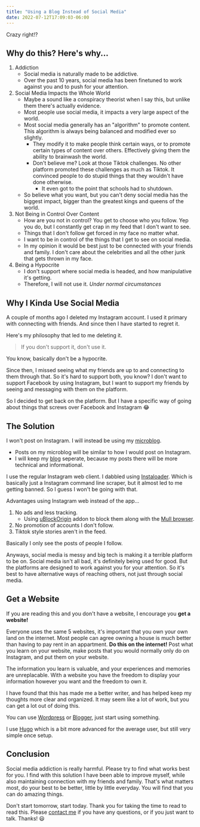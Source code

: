 ```yaml
---
title: "Using a Blog Instead of Social Media"
date: 2022-07-12T17:09:03-06:00
---
```

Crazy right!?

## Why do this? Here's why...
1. Addiction
	- Social media is naturally made to be addictive.
	- Over the past 10 years, social media has been finetuned to work against you and to push for your attention.
2. Social Media Impacts the Whole World
	- Maybe a sound like a conspiracy theorist when I say this, but unlike them there's actually evidence.
	- Most people use social media, it impacts a very large aspect of the world.
	- Most social media generally has an "algorithm" to promote content. This algorithm is always being balanced and modified ever so slightly.
		- They modify it to make people think certain ways, or to promote certain types of content over others. Effectively giving them the ability to brainwash the world.
		- Don't believe me? Look at those Tiktok challenges. No other platform promoted these challenges as much as Tiktok. It convinced people to do stupid things that they wouldn't have done otherwise.
			- It even got to the point that schools had to shutdown.
	- So believe what you want, but you can't deny social media has the biggest impact, bigger than the greatest kings and queens of the world.
3. Not Being in Control Over Content
	- How are you not in control? You get to choose who you follow. Yep you do, but I constantly get crap in my feed that I don't want to see.
	- Things that I don't follow get forced in my face no matter what.
	- I want to be in control of the things that I get to see on social media.
	- In my opinion it would be best just to be connected with your friends and family. I don't care about the celebrities and all the other junk that gets thrown in my face.
4. Being a Hypocrite
	- I don't support where social media is headed, and how manipulative it's getting.
	- Therefore, I will not use it. *Under normal circumstances*

## Why I Kinda Use Social Media
A couple of months ago I deleted my Instagram account.
I used it primary with connecting with friends.
And since then I have started to regret it.

Here's my philosophy that led to me deleting it.

> If you don't support it, don't use it.

You know, basically don't be a hypocrite.

Since then, I missed seeing what my friends are up to and connecting to them through that.
So it's hard to support both, you know?
I don't want to support Facebook by using Instagram, but I want to support my friends by seeing and messaging with them on the platform.

So I decided to get back on the platform.
But I have a specific way of going about things that screws over Facebook and Instagram 😂

## The Solution
I won't post on Instagram.
I will instead be using my [microblog](/microblog).

- Posts on my microblog will be similar to how I would post on Instagram.
- I will keep my [blog](/posts) seperate, because my posts there will be more technical and informational.

I use the regular Instagram web client.
I dabbled using [Instaloader](https://instaloader.github.io/).
Which is basically just a Instagram command line scraper, but it almost led to me getting banned.
So I guess I won't be going with that.

Advantages using Instagram web instead of the app...
1. No ads and less tracking.
	- Using [uBlockOrigin](https://ublockorigin.com/) addon to block them along with the [Mull browser](https://f-droid.org/en/packages/us.spotco.fennec_dos/).
2. No promotion of accounts I don't follow.
3. Tiktok style stories aren't in the feed.

Basically I only see the posts of people I follow.

Anyways, social media is messy and big tech is making it a terrible platform to be on.
Social media isn't all bad, it's definitely being used for good.
But the platforms are designed to work against you for your attention.
So it's best to have alternative ways of reaching others, not just through social media.

## Get a Website
If you are reading this and you don't have a website, I encourage you **get a website!** 

Everyone uses the same 5 websites, it's important that you own your own land on the internet.
Most people can agree owning a house is much better than having to pay rent in an appartment.
**Do this on the internet!** 
Post what you learn on your website, make posts that you would normally only do on Instagram, and put them on your website.

The information you learn is valuable, and your experiences and memories are unreplacable.
With a website you have the freedom to display your information however you want and the freedom to own it.

I have found that this has made me a better writer, and has helped keep my thoughts more clear and organized.
It may seem like a lot of work, but you can get a lot out of doing this.

You can use [Wordpress](https://wordpress.org/) or [Blogger](https://blogger.com), just start using something.

I use [Hugo](https://gohugo.io/) which is a bit more advanced for the average user, but still very simple once setup.

## Conclusion
Social media addiction is really harmful.
Please try to find what works best for you.
I find with this solution I have been able to improve myself, while also maintaining connection with my friends and family.
That's what matters most, do your best to be better, little by little everyday.
You will find that you can do amazing things.

Don't start tomorrow, start today.
Thank you for taking the time to read to read this.
Please [contact me](/contact) if you have any questions, or if you just want to talk.
Thanks! 😃
